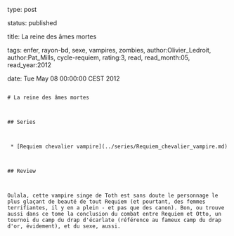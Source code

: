 type: post
status: published
title: La reine des âmes mortes
tags:  enfer,  rayon-bd,  sexe,  vampires,  zombies, author:Olivier_Ledroit, author:Pat_Mills, cycle-requiem, rating:3, read, read_month:05, read_year:2012
date: Tue May 08 00:00:00 CEST 2012
~~~~~~
# La reine des âmes mortes

## Series

 * [Requiem chevalier vampire](../series/Requiem_chevalier_vampire.md)

## Review

Oulala, cette vampire singe de Toth est sans doute le personnage le plus glaçant de beauté de tout Requiem (et pourtant, des femmes terrifiantes, il y en a plein - et pas que des canon). Bon, ou trouve aussi dans ce tome la conclusion du combat entre Requiem et Otto, un tournoi du camp du drap d'écarlate (référence au fameux camp du drap d'or, évidement), et du sexe, aussi.